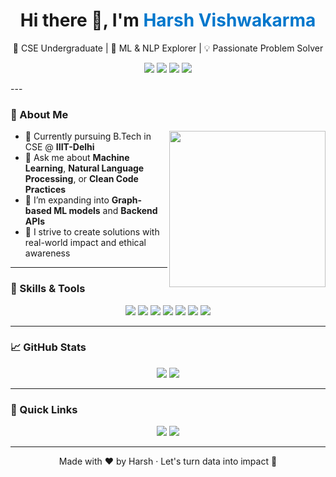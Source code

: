 <!-- Profile Header Banner -->

<h1 align="center">Hi there 👋, I'm <span style="color:#0077cc;">Harsh Vishwakarma</span></h1>
<p align="center">🚀 CSE Undergraduate | 🤖 ML & NLP Explorer | 💡 Passionate Problem Solver</p>

<!-- Social Links -->
<p align="center">
  <a href="mailto:harsh22205@iiitd.ac.in"><img src="https://img.shields.io/badge/Email-harsh22205@iiitd.ac.in-D14836?style=flat&logo=gmail&logoColor=white"/></a>
  <a href="https://www.linkedin.com/in/harsh-vishwakarma-514462327/"><img src="https://img.shields.io/badge/LinkedIn-Harsh_Vishwakarma-blue?style=flat&logo=linkedin"/></a>
  <a href="https://www.instagram.com/harshvishwakarma516"><img src="https://img.shields.io/badge/Instagram-@harshvishwakarma516-E4405F?style=flat&logo=instagram&logoColor=white"/></a>
  <a href="https://harshvishwa123.github.io/resume-site/"><img src="https://img.shields.io/badge/Portfolio-Site-00aaff?style=flat&logo=vercel&logoColor=white"/></a>
</p>
---

### 🎯 About Me
<img align="right" src="https://media.giphy.com/media/iIGT8Y1rOYhBpdHh1C/giphy.gif" width="250"/>

- 🔭 Currently pursuing B.Tech in CSE @ **IIIT-Delhi**
- 💬 Ask me about **Machine Learning**, **Natural Language Processing**, or **Clean Code Practices**
- 🌱 I’m expanding into **Graph-based ML models** and **Backend APIs**
- 🎯 I strive to create solutions with real-world impact and ethical awareness

---

### 💼 Skills & Tools

<p align="center">
  <img src="https://img.shields.io/badge/-Python-3776AB?style=flat-square&logo=python&logoColor=white"/>
  <img src="https://img.shields.io/badge/-Java-007396?style=flat-square&logo=java&logoColor=white"/>
  <img src="https://img.shields.io/badge/-C-00599C?style=flat-square&logo=c&logoColor=white"/>
  <img src="https://img.shields.io/badge/-MySQL-4479A1?style=flat-square&logo=mysql&logoColor=white"/>
  <img src="https://img.shields.io/badge/-VS_Code-007ACC?style=flat-square&logo=visual-studio-code&logoColor=white"/>
  <img src="https://img.shields.io/badge/-Linux-FCC624?style=flat-square&logo=linux&logoColor=black"/>
  <img src="https://img.shields.io/badge/-Canva-00C4CC?style=flat-square&logo=canva&logoColor=white"/>
</p>

---

### 📈 GitHub Stats

<p align="center">
  <img src="https://github-readme-stats.vercel.app/api?username=Harshvishwa123&show_icons=true&theme=gradient"/>
  <img src="https://github-readme-stats.vercel.app/api/top-langs/?username=Harshvishwa123&layout=compact&theme=gradient"/>
</p>

---

### 🔗 Quick Links

<p align="center">
  <a href="https://github.com/Harshvishwa123"><img src="https://img.shields.io/badge/My_Repos-Explore-6f42c1?style=for-the-badge&logo=github"/></a>
  <a href="https://harshvishwa123.github.io/resume-site/"><img src="https://img.shields.io/badge/Portfolio-Visit-00aa88?style=for-the-badge&logo=firefox-browser"/></a>
</p>

---

<p align="center">
  Made with ❤️ by Harsh · Let's turn data into impact 🚀
</p>
